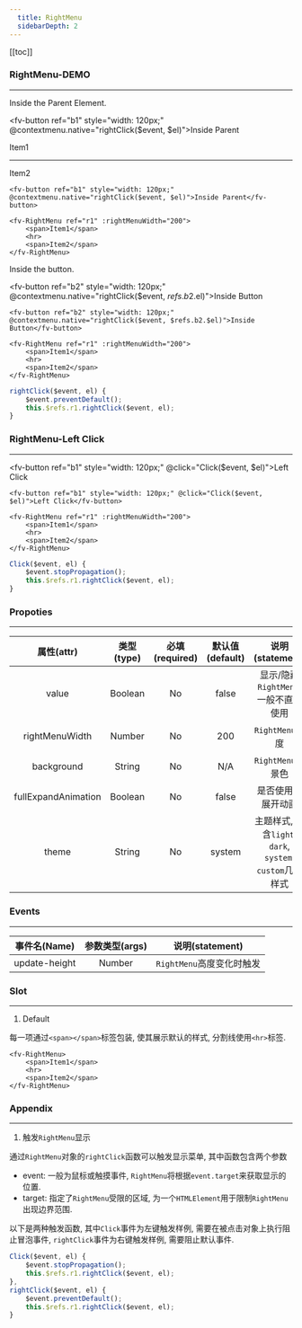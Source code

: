 ```yaml
---
  title: RightMenu
  sidebarDepth: 2
---
```

  
[[toc]]

<script>
export default {
    data() {
        return {
            
        }
    },
    methods: {
        Click($event, el) {
            $event.stopPropagation();
            this.$refs.r1.rightClick($event, el);
        },
        rightClick($event, el) {
            $event.preventDefault();
            this.$refs.r1.rightClick($event, el);
        }
    }
}
</script>

### RightMenu-DEMO
--- 

<ClientOnly>
Inside the Parent Element.

<fv-button ref="b1" style="width: 120px;" @contextmenu.native="rightClick($event, $el)">Inside Parent</fv-button>

<fv-RightMenu ref="r1" :rightMenuWidth="200"><span>Item1</span><hr><span>Item2</span></fv-RightMenu>

```vue
<fv-button ref="b1" style="width: 120px;" @contextmenu.native="rightClick($event, $el)">Inside Parent</fv-button>

<fv-RightMenu ref="r1" :rightMenuWidth="200">
    <span>Item1</span>
    <hr>
    <span>Item2</span>
</fv-RightMenu>
```

Inside the button.

<fv-button ref="b2" style="width: 120px;" @contextmenu.native="rightClick($event, $refs.b2.$el)">Inside Button</fv-button>

```vue
<fv-button ref="b2" style="width: 120px;" @contextmenu.native="rightClick($event, $refs.b2.$el)">Inside Button</fv-button>

<fv-RightMenu ref="r1" :rightMenuWidth="200">
    <span>Item1</span>
    <hr>
    <span>Item2</span>
</fv-RightMenu>
```

```javascript
rightClick($event, el) {
    $event.preventDefault();
    this.$refs.r1.rightClick($event, el);
}
```

### RightMenu-Left Click
---

<fv-button ref="b1" style="width: 120px;" @click="Click($event, $el)">Left Click</fv-button>

```vue
<fv-button ref="b1" style="width: 120px;" @click="Click($event, $el)">Left Click</fv-button>

<fv-RightMenu ref="r1" :rightMenuWidth="200">
    <span>Item1</span>
    <hr>
    <span>Item2</span>
</fv-RightMenu>
```

```javascript
Click($event, el) {
    $event.stopPropagation();
    this.$refs.r1.rightClick($event, el);
}
```
</ClientOnly>

### Propoties
---
|     属性(attr)      | 类型(type) | 必填(required) | 默认值(default) |                      说明(statement)                      |
|:-------------------:|:----------:|:--------------:|:---------------:|:---------------------------------------------------------:|
|        value        |  Boolean   |       No       |      false      |           显示/隐藏`RightMenu`, 一般不直接使用            |
|   rightMenuWidth    |   Number   |       No       |       200       |                      `RightMenu`宽度                      |
|     background      |   String   |       No       |       N/A       |                     `RightMenu`背景色                     |
| fullExpandAnimation |  Boolean   |       No       |      false      |                    是否使用全展开动画                     |
|        theme        |   String   |       No       |     system      | 主题样式, 包含`light`, `dark`, `system`, `custom`几种样式 |

### Events
---
| 事件名(Name)  | 参数类型(args) |      说明(statement)      |
|:-------------:|:--------------:|:-------------------------:|
| update-height |     Number     | `RightMenu`高度变化时触发 |

### Slot
---

1. Default

每一项通过`<span></span>`标签包装, 使其展示默认的样式, 分割线使用`<hr>`标签.

```vue
<fv-RightMenu>
    <span>Item1</span>
    <hr>
    <span>Item2</span>
</fv-RightMenu>
```

### Appendix

---

1. 触发`RightMenu`显示

通过`RightMenu`对象的`rightClick`函数可以触发显示菜单, 其中函数包含两个参数

- event: 一般为鼠标或触摸事件, `RightMenu`将根据`event.target`来获取显示的位置.
- target: 指定了`RightMenu`受限的区域, 为一个`HTMLElement`用于限制`RightMenu`出现边界范围.

以下是两种触发函数, 其中`Click`事件为左键触发样例, 需要在被点击对象上执行阻止冒泡事件, `rightClick`事件为右键触发样例, 需要阻止默认事件.

```javascript
Click($event, el) {
    $event.stopPropagation();
    this.$refs.r1.rightClick($event, el);
},
rightClick($event, el) {
    $event.preventDefault();
    this.$refs.r1.rightClick($event, el);
}
```
